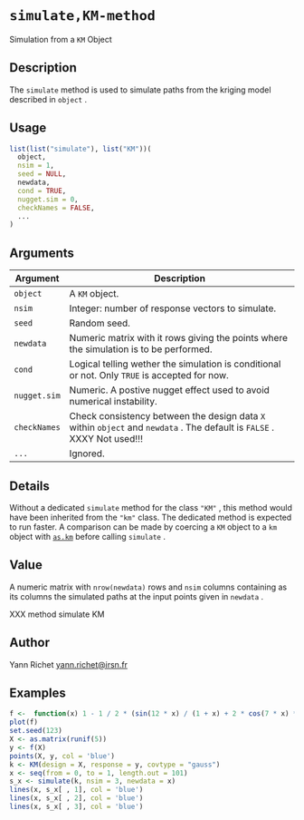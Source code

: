# `simulate,KM-method`

Simulation from a `KM` Object


## Description

The `simulate` method is used to simulate paths from the
 kriging model described in `object` .


## Usage

```r
list(list("simulate"), list("KM"))(
  object,
  nsim = 1,
  seed = NULL,
  newdata,
  cond = TRUE,
  nugget.sim = 0,
  checkNames = FALSE,
  ...
)
```


## Arguments

Argument      |Description
------------- |----------------
`object`     |     A `KM` object.
`nsim`     |     Integer: number of response vectors to simulate.
`seed`     |     Random seed.
`newdata`     |     Numeric matrix with it rows giving the points where the simulation is to be performed.
`cond`     |     Logical telling wether the simulation is conditional or not. Only `TRUE` is accepted for now.
`nugget.sim`     |     Numeric. A postive nugget effect used to avoid numerical instability.
`checkNames`     |     Check consistency between the design data `X` within `object` and `newdata` . The default is `FALSE` . XXXY Not used!!!
`...`     |     Ignored.


## Details

Without a dedicated `simulate` method for the class
 `"KM"` , this method would have been inherited from the
 `"km"` class. The dedicated method is expected to run faster.
 A comparison can be made by coercing a `KM` object to a
 `km` object with [`as.km`](#as.km) before calling
 `simulate` .


## Value

A numeric matrix with `nrow(newdata)` rows and
  `nsim` columns containing as its columns the simulated
 paths at the input points given in `newdata` .
 
 XXX method simulate KM


## Author

Yann Richet yann.richet@irsn.fr


## Examples

```r
f <-  function(x) 1 - 1 / 2 * (sin(12 * x) / (1 + x) + 2 * cos(7 * x) * x^5 + 0.7)
plot(f)
set.seed(123)
X <- as.matrix(runif(5))
y <- f(X)
points(X, y, col = 'blue')
k <- KM(design = X, response = y, covtype = "gauss")
x <- seq(from = 0, to = 1, length.out = 101)
s_x <- simulate(k, nsim = 3, newdata = x)
lines(x, s_x[ , 1], col = 'blue')
lines(x, s_x[ , 2], col = 'blue')
lines(x, s_x[ , 3], col = 'blue')
```


